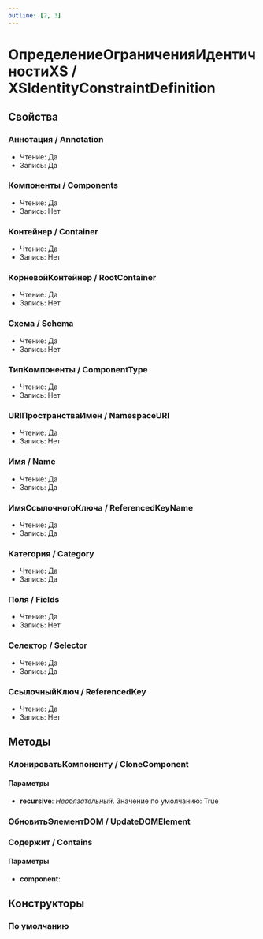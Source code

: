 ```yaml
---
outline: [2, 3]
---
```


# ОпределениеОграниченияИдентичностиXS / XSIdentityConstraintDefinition


## Свойства


### Аннотация / Annotation

* Чтение: Да
* Запись: Да

### Компоненты / Components

* Чтение: Да
* Запись: Нет

### Контейнер / Container

* Чтение: Да
* Запись: Нет

### КорневойКонтейнер / RootContainer

* Чтение: Да
* Запись: Нет

### Схема / Schema

* Чтение: Да
* Запись: Нет

### ТипКомпоненты / ComponentType

* Чтение: Да
* Запись: Нет

### URIПространстваИмен / NamespaceURI

* Чтение: Да
* Запись: Нет

### Имя / Name

* Чтение: Да
* Запись: Да

### ИмяСсылочногоКлюча / ReferencedKeyName

* Чтение: Да
* Запись: Да

### Категория / Category

* Чтение: Да
* Запись: Да

### Поля / Fields

* Чтение: Да
* Запись: Нет

### Селектор / Selector

* Чтение: Да
* Запись: Да

### СсылочныйКлюч / ReferencedKey

* Чтение: Да
* Запись: Нет

## Методы


### КлонироватьКомпоненту / CloneComponent


#### Параметры

* **recursive**:  *Необязательный*. Значение по умолчанию: True

### ОбновитьЭлементDOM / UpdateDOMElement


### Содержит / Contains


#### Параметры

* **component**: 

## Конструкторы


### По умолчанию

